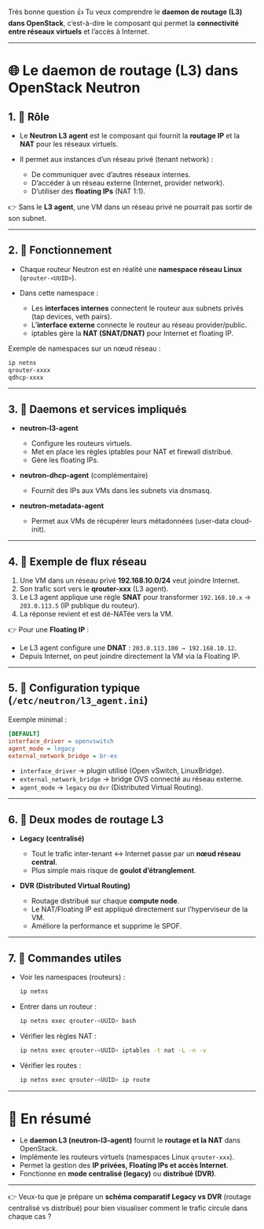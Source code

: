 Très bonne question 👍 Tu veux comprendre le **daemon de routage (L3) dans OpenStack**, c’est-à-dire le composant qui permet la **connectivité entre réseaux virtuels** et l’accès à Internet.

---

# 🌐 Le daemon de routage (L3) dans OpenStack Neutron

## 1. 🎯 Rôle

* Le **Neutron L3 agent** est le composant qui fournit la **routage IP** et la **NAT** pour les réseaux virtuels.
* Il permet aux instances d’un réseau privé (tenant network) :

  * De communiquer avec d’autres réseaux internes.
  * D’accéder à un réseau externe (Internet, provider network).
  * D’utiliser des **floating IPs** (NAT 1:1).

👉 Sans le **L3 agent**, une VM dans un réseau privé ne pourrait pas sortir de son subnet.

---

## 2. 🔹 Fonctionnement

* Chaque routeur Neutron est en réalité une **namespace réseau Linux** (`qrouter-<UUID>`).
* Dans cette namespace :

  * Les **interfaces internes** connectent le routeur aux subnets privés (tap devices, veth pairs).
  * L’**interface externe** connecte le routeur au réseau provider/public.
  * iptables gère la **NAT (SNAT/DNAT)** pour Internet et floating IP.

Exemple de namespaces sur un nœud réseau :

```bash
ip netns
qrouter-xxxx
qdhcp-xxxx
```

---

## 3. 🔹 Daemons et services impliqués

* **neutron-l3-agent**

  * Configure les routeurs virtuels.
  * Met en place les règles iptables pour NAT et firewall distribué.
  * Gère les floating IPs.

* **neutron-dhcp-agent** (complémentaire)

  * Fournit des IPs aux VMs dans les subnets via dnsmasq.

* **neutron-metadata-agent**

  * Permet aux VMs de récupérer leurs métadonnées (user-data cloud-init).

---

## 4. 🔹 Exemple de flux réseau

1. Une VM dans un réseau privé **192.168.10.0/24** veut joindre Internet.
2. Son trafic sort vers le **qrouter-xxx** (L3 agent).
3. Le L3 agent applique une règle **SNAT** pour transformer `192.168.10.x` → `203.0.113.5` (IP publique du routeur).
4. La réponse revient et est dé-NATée vers la VM.

👉 Pour une **Floating IP** :

* Le L3 agent configure une **DNAT** : `203.0.113.100 → 192.168.10.12`.
* Depuis Internet, on peut joindre directement la VM via la Floating IP.

---

## 5. 🔹 Configuration typique (`/etc/neutron/l3_agent.ini`)

Exemple minimal :

```ini
[DEFAULT]
interface_driver = openvswitch
agent_mode = legacy
external_network_bridge = br-ex
```

* `interface_driver` → plugin utilisé (Open vSwitch, LinuxBridge).
* `external_network_bridge` → bridge OVS connecté au réseau externe.
* `agent_mode` → `legacy` ou `dvr` (Distributed Virtual Routing).

---

## 6. 🔹 Deux modes de routage L3

* **Legacy (centralisé)**

  * Tout le trafic inter-tenant ↔ Internet passe par un **nœud réseau central**.
  * Plus simple mais risque de **goulot d’étranglement**.

* **DVR (Distributed Virtual Routing)**

  * Routage distribué sur chaque **compute node**.
  * Le NAT/Floating IP est appliqué directement sur l’hyperviseur de la VM.
  * Améliore la performance et supprime le SPOF.

---

## 7. 🔹 Commandes utiles

* Voir les namespaces (routeurs) :

  ```bash
  ip netns
  ```
* Entrer dans un routeur :

  ```bash
  ip netns exec qrouter-<UUID> bash
  ```
* Vérifier les règles NAT :

  ```bash
  ip netns exec qrouter-<UUID> iptables -t nat -L -n -v
  ```
* Vérifier les routes :

  ```bash
  ip netns exec qrouter-<UUID> ip route
  ```

---

# 📌 En résumé

* Le **daemon L3 (neutron-l3-agent)** fournit le **routage et la NAT** dans OpenStack.
* Implémente les routeurs virtuels (namespaces Linux `qrouter-xxx`).
* Permet la gestion des **IP privées, Floating IPs et accès Internet**.
* Fonctionne en **mode centralisé (legacy)** ou **distribué (DVR)**.

---

👉 Veux-tu que je prépare un **schéma comparatif Legacy vs DVR** (routage centralisé vs distribué) pour bien visualiser comment le trafic circule dans chaque cas ?
